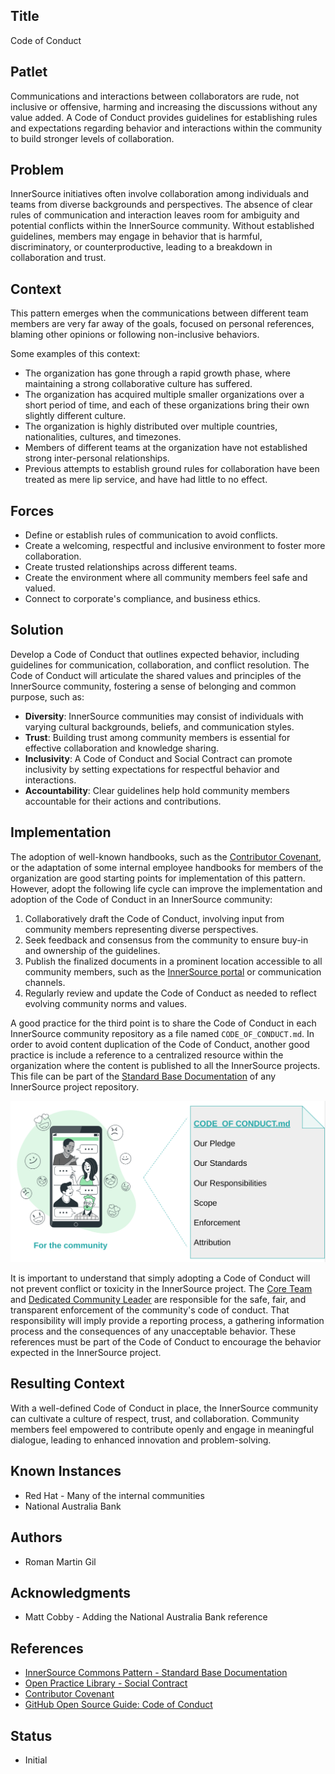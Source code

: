 ## Title

Code of Conduct

## Patlet

Communications and interactions between collaborators are rude, not inclusive or offensive, harming and increasing the discussions without any value added.
A Code of Conduct provides guidelines for establishing rules and expectations regarding behavior and interactions within the community to build stronger levels of collaboration.

## Problem

InnerSource initiatives often involve collaboration among individuals and teams from diverse backgrounds and perspectives.
The absence of clear rules of communication and interaction leaves room for ambiguity and potential conflicts within the InnerSource community.
Without established guidelines, members may engage in behavior that is harmful, discriminatory, or counterproductive, leading to a breakdown in collaboration and trust.

## Context

This pattern emerges when the communications between different team members are very far away of the goals, focused on personal references, blaming other opinions or following non-inclusive behaviors.

Some examples of this context:

* The organization has gone through a rapid growth phase, where maintaining a strong collaborative culture has suffered.
* The organization has acquired multiple smaller organizations over a short period of time, and each of these organizations bring their own slightly different culture.
* The organization is highly distributed over multiple countries, nationalities, cultures, and timezones.
* Members of different teams at the organization have not established strong inter-personal relationships.
* Previous attempts to establish ground rules for collaboration have been treated as mere lip service, and have had little to no effect.

## Forces

* Define or establish rules of communication to avoid conflicts.
* Create a welcoming, respectful and inclusive environment to foster more collaboration.
* Create trusted relationships across different teams.
* Create the environment where all community members feel safe and valued.
* Connect to corporate's compliance, and business ethics.

## Solution

Develop a Code of Conduct that outlines expected behavior, including guidelines for communication, collaboration, and conflict resolution.
The Code of Conduct will articulate the shared values and principles of the InnerSource community, fostering a sense of belonging and common purpose, such as:

- **Diversity**: InnerSource communities may consist of individuals with varying cultural backgrounds, beliefs, and communication styles.
- **Trust**: Building trust among community members is essential for effective collaboration and knowledge sharing.
- **Inclusivity**: A Code of Conduct and Social Contract can promote inclusivity by setting expectations for respectful behavior and interactions.
- **Accountability**: Clear guidelines help hold community members accountable for their actions and contributions.

## Implementation

The adoption of well-known handbooks, such as the [Contributor Covenant](https://www.contributor-covenant.org/), or the adaptation of some internal employee handbooks for members of the organization are good starting points for implementation of this pattern.
However, adopt the following life cycle can improve the implementation and adoption of the Code of Conduct in an InnerSource community:

1. Collaboratively draft the Code of Conduct, involving input from community members representing diverse perspectives.
2. Seek feedback and consensus from the community to ensure buy-in and ownership of the guidelines.
3. Publish the finalized documents in a prominent location accessible to all community members, such as the [InnerSource portal](https://patterns.innersourcecommons.org/p/innersource-portal) or communication channels.
4. Regularly review and update the Code of Conduct as needed to reflect evolving community norms and values.

A good practice for the third point is to share the Code of Conduct in each InnerSource community repository as a file named `CODE_OF_CONDUCT.md`.
In order to avoid content duplication of the Code of Conduct, another good practice is include a reference to a centralized resource within the organization where the content is published to all the InnerSource projects.  
This file can be part of the [Standard Base Documentation](../2-structured/base-documentation.md) of any InnerSource project repository.

![CODE_OF_CONDUCT.md](../../assets/img/code-of-conduct/CODE_OF_CONDUCT-for-the-community.png)

It is important to understand that simply adopting a Code of Conduct will not prevent conflict or toxicity in the InnerSource project.
The [Core Team](https://patterns.innersourcecommons.org/p/core-team) and [Dedicated Community Leader](https://patterns.innersourcecommons.org/p/dedicated-community-leader) are responsible for the safe, fair, and transparent enforcement of the community's code of conduct.
That responsibility will imply provide a reporting process, a gathering information process and the consequences of any unacceptable behavior.
These references must be part of the Code of Conduct to encourage the behavior expected in the InnerSource project.  

## Resulting Context

With a well-defined Code of Conduct in place, the InnerSource community can cultivate a culture of respect, trust, and collaboration.
Community members feel empowered to contribute openly and engage in meaningful dialogue, leading to enhanced innovation and problem-solving.

## Known Instances

- Red Hat - Many of the internal communities
- National Australia Bank

## Authors

- Roman Martin Gil

## Acknowledgments

- Matt Cobby - Adding the National Australia Bank reference

## References

- [InnerSource Commons Pattern - Standard Base Documentation](../2-structured/base-documentation.md)
- [Open Practice Library - Social Contract](https://openpracticelibrary.com/practice/social-contract/)
- [Contributor Covenant](https://www.contributor-covenant.org/)
- [GitHub Open Source Guide: Code of Conduct](https://opensource.guide/code-of-conduct/)

## Status

- Initial
